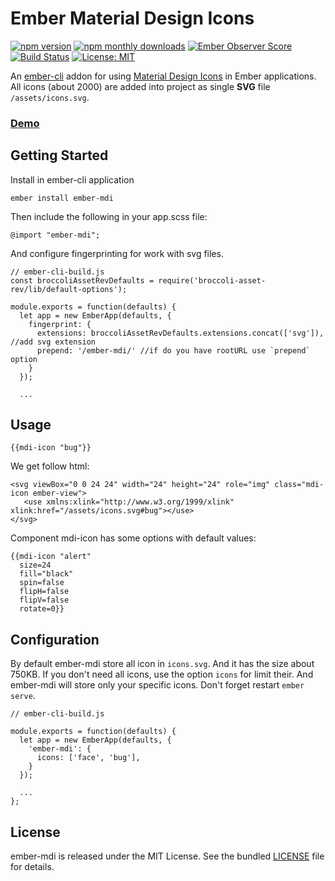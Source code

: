 # Ember Material Design Icons

[![npm version](https://badge.fury.io/js/ember-mdi.svg)](https://www.npmjs.com/package/ember-mdi)
[![npm monthly downloads](https://img.shields.io/npm/dm/ember-mdi.svg)](https://www.npmjs.com/package/ember-mdi)
[![Ember Observer Score](https://emberobserver.com/badges/ember-mdi.svg)](https://emberobserver.com/addons/ember-mdi)
[![Build Status](https://travis-ci.org/kaermorchen/ember-mdi.svg?branch=master)](https://travis-ci.org/kaermorchen/ember-mdi)
[![License: MIT](https://img.shields.io/badge/License-MIT-blue.svg)](https://opensource.org/licenses/MIT)

An [ember-cli](http://www.ember-cli.com) addon for using [Material Design Icons](https://materialdesignicons.com/) in Ember applications. All icons (about 2000) are added into project as single **SVG** file `/assets/icons.svg`.

### [Demo](https://kaermorchen.github.io/ember-mdi/#/icons)

## Getting Started

Install in ember-cli application

```
ember install ember-mdi
```

Then include the following in your app.scss file:

```
@import "ember-mdi";
```

And configure fingerprinting for work with svg files.

```
// ember-cli-build.js
const broccoliAssetRevDefaults = require('broccoli-asset-rev/lib/default-options');

module.exports = function(defaults) {
  let app = new EmberApp(defaults, {
    fingerprint: {
      extensions: broccoliAssetRevDefaults.extensions.concat(['svg']), //add svg extension
      prepend: '/ember-mdi/' //if do you have rootURL use `prepend` option
    }
  });
  
  ...
```

## Usage

```
{{mdi-icon "bug"}}
```

We get follow html:

```
<svg viewBox="0 0 24 24" width="24" height="24" role="img" class="mdi-icon ember-view">
   <use xmlns:xlink="http://www.w3.org/1999/xlink" xlink:href="/assets/icons.svg#bug"></use>
</svg>
```

Component mdi-icon has some options with default values: 

```
{{mdi-icon "alert" 
  size=24
  fill="black"
  spin=false 
  flipH=false 
  flipV=false 
  rotate=0}}
```

## Configuration
By default ember-mdi store all icon in `icons.svg`. And it has the size about 750KB. If you don't need all icons, use the option `icons` for limit their. And ember-mdi will store only your specific icons. Don't forget restart `ember serve`.

```
// ember-cli-build.js

module.exports = function(defaults) {
  let app = new EmberApp(defaults, {
    'ember-mdi': {
      icons: ['face', 'bug'],
    }
  });

  ...
};
```

## License
ember-mdi is released under the MIT License. See the bundled [LICENSE](LICENSE.md) file for details.
